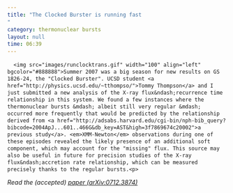 ```yaml
---
title: "The Clocked Burster is running fast
"
category: thermonuclear bursts
layout: null
time: 06:39
---
```

<!-- converted from blosxom format post using convert.pl dkg 22.1.2022 -->
<!-- created by convert.pl on Mon Jan 30 02:51:52 EST 2012 -->
<!-- converted from ../2008/01/clocked-burster-is-running-fast.html -->
<!-- Post timestamp Thursday, January 03, 2008 4:39 PM -->
<!-- touch -t 200801031639 -->
<!-- Labels: 2008, papers, thermonuclear bursts -->
      <img src="images/runclocktrans.gif" width="100" align="left" bgcolor="#888888">Summer 2007 was a big season for new results on GS 1826-24, the "Clocked Burster". UCSD student <a href="http://physics.ucsd.edu/~tthompso/">Tommy Thompson</a> and I just submitted a new analysis of the X-ray flux&ndash;recurrence time relationship in this system. We found a few instances where the thermonuclear bursts &mdash; albeit still very regular &mdash; occurred more frequently that would be predicted by the relationship derived from <a href="http://adsabs.harvard.edu/cgi-bin/nph-bib_query?bibcode=2004ApJ...601..466G&db_key=AST&high=3f7869674c20002">a previous study</a>. <em>XMM-Newton</em> observations during one of these episodes revealed the likely presence of an additional soft component, which may account for the "missing" flux. This source may also be useful in future for precision studies of the X-ray flux&ndash;accretion rate relationship, which can be measured precisely thanks to the regular bursts.<p>
<em>Read the (accepted) <a href="http://arxiv.org/abs/0712.3874">paper (arXiv:0712.3874)</a></em>
